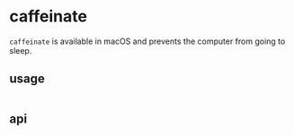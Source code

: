 # caffeinate

`caffeinate` is available in macOS and prevents the computer from going to sleep.

## usage

```javascript
```

## api

